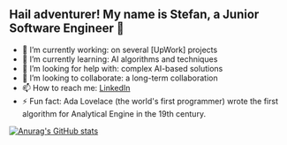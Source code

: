 ## Hail adventurer! My name is Stefan, a Junior Software Engineer 👋

- 🔭 I’m currently working:     on several [UpWork] projects
- 🌱 I’m currently learning:    AI algorithms and techniques
- 🤔 I’m looking for help with:   complex AI-based solutions
- 👯 I’m looking to collaborate:   a long-term collaboration
- 📫 How to reach me: [LinkedIn](https://www.linkedin.com/in/stefankrsti%C4%87/)
- ⚡ Fun fact: Ada Lovelace (the world's first programmer) wrote the first algorithm for Analytical Engine in the 19th century.

[![Anurag's GitHub stats](https://github-readme-stats.vercel.app/api?username=Stefan-Krstic&show_icons=true&theme=dark)](https://github.com/Stefan-Krstic/github-readme-stats)

